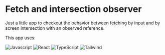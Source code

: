 # Fetch and intersection observer

Just a little app to checkout the behavior between fetching by input and by screen intersection with an observed reference.

This app uses:
<p>
  <img alt="Javascript" src="https://img.shields.io/badge/Vite-B73BFE?style=flat&logo=vite&logoColor=FFD62E" />
  <img alt="React" src="https://img.shields.io/badge/-React-45b8d8?style=flat&logo=react&logoColor=white" />
  <img alt="TypeScript" src="https://img.shields.io/badge/-TypeScript-007ACC?style=flat&logo=typescript&logoColor=white" />
  <img alt="Tailwind" src="https://img.shields.io/badge/Tailwind_CSS-0f172a?style=flat&logo=tailwind-css&logoColor=38bdf8" />
</p>


